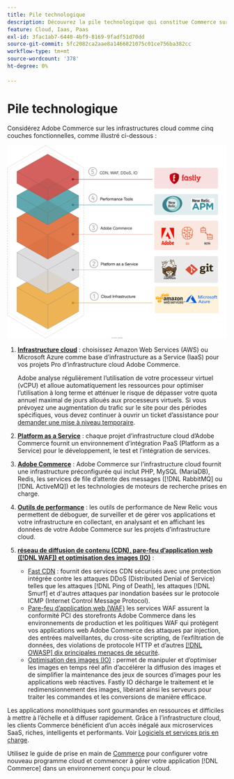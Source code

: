 ```yaml
---
title: Pile technologique
description: Découvrez la pile technologique qui constitue Commerce sur l’infrastructure cloud.
feature: Cloud, Iaas, Paas
exl-id: 3fac1ab7-6440-4bf9-8169-9fadf51d70dd
source-git-commit: 5fc2082ca2aae8a1466821075c01ce756ba382cc
workflow-type: tm+mt
source-wordcount: '378'
ht-degree: 0%

---
```


# Pile technologique

Considérez Adobe Commerce sur les infrastructures cloud comme cinq couches fonctionnelles, comme illustré ci-dessous :

![Pile cloud](../../assets/CloudStack.svg)

1. [**Infrastructure cloud**](pro-architecture.md) : choisissez Amazon Web Services (AWS) ou Microsoft Azure comme base d’infrastructure as a Service (IaaS) pour vos projets Pro d’infrastructure cloud Adobe Commerce.

   Adobe analyse régulièrement l’utilisation de votre processeur virtuel (vCPU) et alloue automatiquement les ressources pour optimiser l’utilisation à long terme et atténuer le risque de dépasser votre quota annuel maximal de jours alloués aux processeurs virtuels. Si vous prévoyez une augmentation du trafic sur le site pour des périodes spécifiques, vous devez continuer à ouvrir un ticket d’assistance pour [demander une mise à niveau temporaire](https://experienceleague.adobe.com/docs/commerce-knowledge-base/kb/how-to/how-to-request-temporary-magento-upsize.html).

1. [**Platform as a Service**](cloud-architecture.md) : chaque projet d’infrastructure cloud d’Adobe Commerce fournit un environnement d’intégration PaaS (Platform as a Service) pour le développement, le test et l’intégration de services.
1. [**Adobe Commerce**](../project/overview.md) : Adobe Commerce sur l’infrastructure cloud fournit une infrastructure préconfigurée qui inclut PHP, MySQL (MariaDB), Redis, les services de file d’attente des messages ([!DNL RabbitMQ] ou [!DNL ActiveMQ]) et les technologies de moteurs de recherche prises en charge.
1. [**Outils de performance**](../monitor/new-relic-service.md) : les outils de performance de New Relic vous permettent de déboguer, de surveiller et de gérer vos applications et votre infrastructure en collectant, en analysant et en affichant les données de votre Adobe Commerce sur les projets d’infrastructure cloud.
1. [**réseau de diffusion de contenu (CDN), pare-feu d’application web ([!DNL WAF]) et optimisation des images (IO)**](../cdn/fastly.md) :

   * [Fast CDN](../cdn/fastly.md#ddos-protection) : fournit des services CDN sécurisés avec une protection intégrée contre les attaques DDoS (Distributed Denial of Service) telles que les attaques [!DNL Ping of Death], les attaques [!DNL Smurf] et d&#39;autres attaques par inondation basées sur le protocole ICMP (Internet Control Message Protocol).
   * [Pare-feu d’application web (WAF)](../cdn/fastly-waf-service.md) les services WAF assurent la conformité PCI des storefronts Adobe Commerce dans les environnements de production et les politiques WAF qui protègent vos applications web Adobe Commerce des attaques par injection, des entrées malveillantes, du cross-site scripting, de l’exfiltration de données, des violations de protocole HTTP et d’autres [[!DNL OWASP] dix principales menaces de sécurité](https://owasp.org/www-project-top-ten/).
   * [Optimisation des images (IO)](../cdn/fastly-image-optimization.md) : permet de manipuler et d’optimiser les images en temps réel afin d’accélérer la diffusion des images et de simplifier la maintenance des jeux de sources d’images pour les applications web réactives. Fastly IO décharge le traitement et le redimensionnement des images, libérant ainsi les serveurs pour traiter les commandes et les conversions de manière efficace.

Les applications monolithiques sont gourmandes en ressources et difficiles à mettre à l’échelle et à diffuser rapidement. Grâce à l’infrastructure cloud, les clients Commerce bénéficient d’un accès inégalé aux microservices SaaS, riches, intelligents et performants. Voir [Logiciels et services pris en charge](cloud-architecture.md#supported-software-and-services).

Utilisez le guide de prise en main de [Commerce](../../get-started/overview.md) pour configurer votre nouveau programme cloud et commencer à gérer votre application [!DNL Commerce] dans un environnement conçu pour le cloud.
